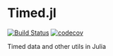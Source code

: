 # Timed.jl

[![Build Status](https://travis-ci.org/aliciawyy/timed.jl.svg?branch=master)](https://travis-ci.org/aliciawyy/timed.jl)
[![codecov](https://codecov.io/gh/aliciawyy/timed.jl/branch/master/graph/badge.svg)](https://codecov.io/gh/aliciawyy/timed.jl)

Timed data and other utils in Julia
